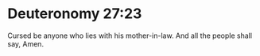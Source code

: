 # Deuteronomy 27:23

Cursed be anyone who lies with his mother-in-law. And all the people shall say, Amen.
